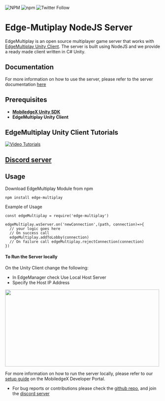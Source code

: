 ![NPM](https://img.shields.io/npm/l/edge-multiplay)
![npm](https://img.shields.io/npm/v/edge-multiplay)
![Twitter Follow](https://img.shields.io/twitter/follow/mobiledgex?style=social)


# Edge-Mutiplay NodeJS Server
EdgeMultiplay is an open source multiplayer game server that works with [EdgeMultiplay Unity Client](https://github.com/mobiledgex/edge-multiplay-unity-client). The server is built using NodeJS and we provide a ready made client written in C# Unity.

## Documentation

For more information on how to use the server, please refer to the server documentation [here](https://mobiledgex.github.io/edge-multiplay-node-server/)

## Prerequisites

- **[MobiledgeX Unity SDK](https://github.com/mobiledgex/edge-cloud-sdk-unity)**
- **EdgeMultiplay Unity Client**

## EdgeMultiplay Unity Client Tutorials

[![Video Tutorials](https://img.youtube.com/vi/9kMz6Q3g0xQ/0.jpg)](https://www.youtube.com/watch?v=9kMz6Q3g0xQ&list=PLwUZZfaECSv18E5d0ooDR7S8416pImW8W)


## [Discord server](https://discord.gg/CHCWfgrxh6)

## Usage

Download EdgeMultiplay Module from npm
```
npm install edge-multiplay
```
Example of Usage
```
const edgeMultiplay = require('edge-multiplay')

edgeMultiplay.wsServer.on('newConnection',(path, connection)=>{
  // your logic goes here 
  // On success call
  edgeMultiplay.addToLobby(connection)
  // On failure call edgeMultiplay.rejectConnection(connection)
})
```

#### To Run the Server locally

On the Unity Client change the following:

- In EdgeManager check Use Local Host Server
- Specify the Host IP Address

<img src="img/LocalHostServer.png" width="500" height="250">

For more information on how to run the server locally, please refer to our [setup guide](https://developers.mobiledgex.com/t/625988aa) on the MobiledgeX Developer Portal. 

* For bug reports or contributions please check the [github repo](https://github.com/mobiledgex/edge-multiplay-node-server), and join the [discord server](https://discord.com/invite/CHCWfgrxh6)
